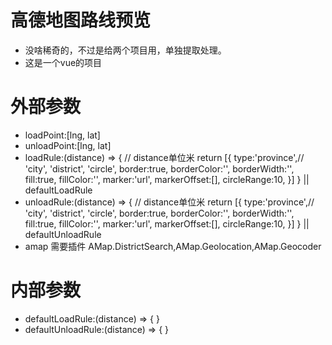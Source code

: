 # 高德地图路线预览 #
  * 没啥稀奇的，不过是给两个项目用，单独提取处理。
  * 这是一个vue的项目

# 外部参数 #
  * loadPoint:[lng, lat]
  * unloadPoint:[lng, lat]
  * loadRule:(distance) => { // distance单位米
    return [{
      type:'province',// 'city', 'district', 'circle',
      border:true,
      borderColor:'',
      borderWidth:'',
      fill:true,
      fillColor:'',
      marker:'url',
      markerOffset:[],
      circleRange:10,
    }]
  } || defaultLoadRule
  * unloadRule:(distance) => { // distance单位米
    return [{
      type:'province',// 'city', 'district', 'circle',
      border:true,
      borderColor:'',
      borderWidth:'',
      fill:true,
      fillColor:'',
      marker:'url',
      markerOffset:[],
      circleRange:10,
    }]
  } || defaultUnloadRule
  * amap 需要插件 AMap.DistrictSearch,AMap.Geolocation,AMap.Geocoder

# 内部参数 #
  * defaultLoadRule:(distance) => {
  }
  * defaultUnloadRule:(distance) => {
  }
  
